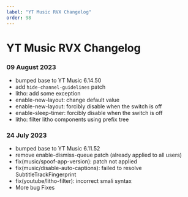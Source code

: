 ```yaml
---
label: "YT Music RVX Changelog"
order: 98
---
```


# YT Music RVX Changelog

### 09 August 2023
- bumped base to YT Music 6.14.50
- add `hide-channel-guidelines` patch
- litho: add some exception
- enable-new-layout: change default value
- enable-new-layout: forcibly disable when the switch is off
- enable-sleep-timer: forcibly disable when the switch is off
- litho: filter litho components using prefix tree

### 24 July 2023
- bumped base to YT Music 6.11.52
- remove enable-dismiss-queue patch (already applied to all users)
- fix(music/spoof-app-version): patch not applied
- fix(music/disable-auto-captions): failed to resolve SubtitleTrackFingerprint
- fix(youtube/litho-filter): incorrect smali syntax
- More bug Fixes

